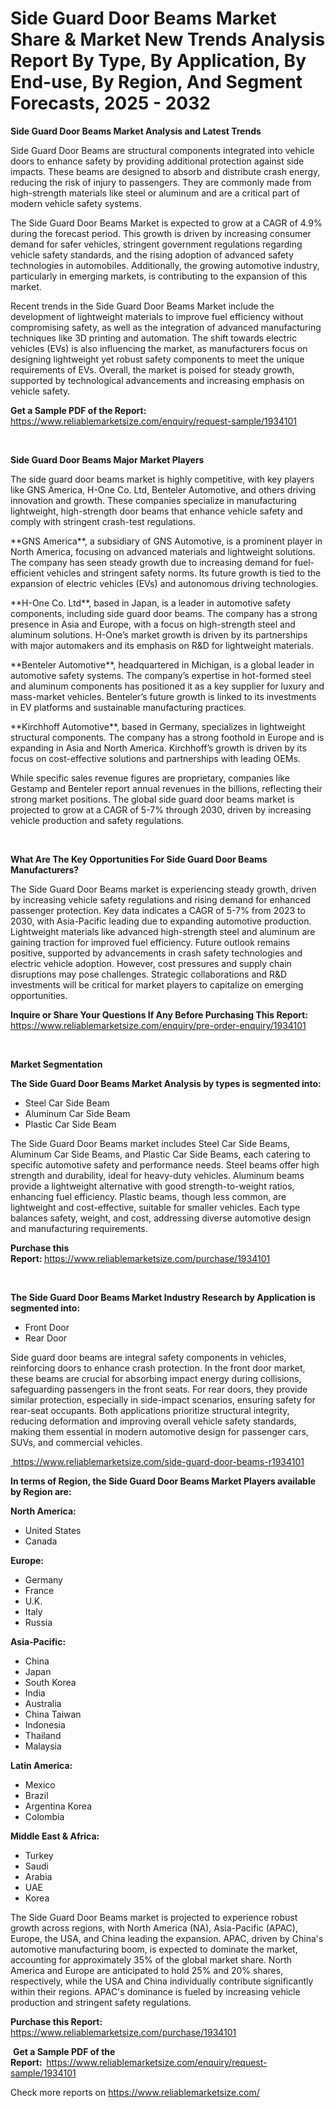 <p><h1>Side Guard Door Beams Market Share & Market New Trends Analysis Report By Type, By Application, By End-use, By Region, And Segment Forecasts, 2025 - 2032</h1></p><p><strong>Side Guard Door Beams Market Analysis and Latest Trends</strong></p>
<p><p>Side Guard Door Beams are structural components integrated into vehicle doors to enhance safety by providing additional protection against side impacts. These beams are designed to absorb and distribute crash energy, reducing the risk of injury to passengers. They are commonly made from high-strength materials like steel or aluminum and are a critical part of modern vehicle safety systems.</p><p>The Side Guard Door Beams Market is expected to grow at a CAGR of 4.9% during the forecast period. This growth is driven by increasing consumer demand for safer vehicles, stringent government regulations regarding vehicle safety standards, and the rising adoption of advanced safety technologies in automobiles. Additionally, the growing automotive industry, particularly in emerging markets, is contributing to the expansion of this market.</p><p>Recent trends in the Side Guard Door Beams Market include the development of lightweight materials to improve fuel efficiency without compromising safety, as well as the integration of advanced manufacturing techniques like 3D printing and automation. The shift towards electric vehicles (EVs) is also influencing the market, as manufacturers focus on designing lightweight yet robust safety components to meet the unique requirements of EVs. Overall, the market is poised for steady growth, supported by technological advancements and increasing emphasis on vehicle safety.</p></p>
<p><strong>Get a Sample PDF of the Report:&nbsp;</strong> <a href="https://www.reliablemarketsize.com/enquiry/request-sample/1934101?utm_campaign=1167&utm_medium=2&utm_source=Github&utm_content=ia&utm_term=22012025&utm_id=side-guard-door-beams">https://www.reliablemarketsize.com/enquiry/request-sample/1934101</a></p>
<p>&nbsp;</p>
<p><strong>Side Guard Door Beams Major Market Players</strong></p>
<p><p>The side guard door beams market is highly competitive, with key players like GNS America, H-One Co. Ltd, Benteler Automotive, and others driving innovation and growth. These companies specialize in manufacturing lightweight, high-strength door beams that enhance vehicle safety and comply with stringent crash-test regulations.</p><p>**GNS America**, a subsidiary of GNS Automotive, is a prominent player in North America, focusing on advanced materials and lightweight solutions. The company has seen steady growth due to increasing demand for fuel-efficient vehicles and stringent safety norms. Its future growth is tied to the expansion of electric vehicles (EVs) and autonomous driving technologies.</p><p>**H-One Co. Ltd**, based in Japan, is a leader in automotive safety components, including side guard door beams. The company has a strong presence in Asia and Europe, with a focus on high-strength steel and aluminum solutions. H-One’s market growth is driven by its partnerships with major automakers and its emphasis on R&D for lightweight materials.</p><p>**Benteler Automotive**, headquartered in Michigan, is a global leader in automotive safety systems. The company’s expertise in hot-formed steel and aluminum components has positioned it as a key supplier for luxury and mass-market vehicles. Benteler’s future growth is linked to its investments in EV platforms and sustainable manufacturing practices.</p><p>**Kirchhoff Automotive**, based in Germany, specializes in lightweight structural components. The company has a strong foothold in Europe and is expanding in Asia and North America. Kirchhoff’s growth is driven by its focus on cost-effective solutions and partnerships with leading OEMs.</p><p>While specific sales revenue figures are proprietary, companies like Gestamp and Benteler report annual revenues in the billions, reflecting their strong market positions. The global side guard door beams market is projected to grow at a CAGR of 5-7% through 2030, driven by increasing vehicle production and safety regulations.</p></p>
<p>&nbsp;</p>
<p><strong>What Are The Key Opportunities For Side Guard Door Beams Manufacturers?</strong></p>
<p><p>The Side Guard Door Beams market is experiencing steady growth, driven by increasing vehicle safety regulations and rising demand for enhanced passenger protection. Key data indicates a CAGR of 5-7% from 2023 to 2030, with Asia-Pacific leading due to expanding automotive production. Lightweight materials like advanced high-strength steel and aluminum are gaining traction for improved fuel efficiency. Future outlook remains positive, supported by advancements in crash safety technologies and electric vehicle adoption. However, cost pressures and supply chain disruptions may pose challenges. Strategic collaborations and R&D investments will be critical for market players to capitalize on emerging opportunities.</p></p>
<p><strong>Inquire or Share Your Questions If Any Before Purchasing This Report:</strong> <a href="https://www.reliablemarketsize.com/enquiry/pre-order-enquiry/1934101?utm_campaign=1167&utm_medium=2&utm_source=Github&utm_content=ia&utm_term=22012025&utm_id=side-guard-door-beams">https://www.reliablemarketsize.com/enquiry/pre-order-enquiry/1934101</a></p>
<p>&nbsp;</p>
<p><strong>Market Segmentation</strong></p>
<p><strong>The Side Guard Door Beams Market Analysis by types is segmented into:</strong></p>
<p><ul><li>Steel Car Side Beam</li><li>Aluminum Car Side Beam</li><li>Plastic Car Side Beam</li></ul></p>
<p><p>The Side Guard Door Beams market includes Steel Car Side Beams, Aluminum Car Side Beams, and Plastic Car Side Beams, each catering to specific automotive safety and performance needs. Steel beams offer high strength and durability, ideal for heavy-duty vehicles. Aluminum beams provide a lightweight alternative with good strength-to-weight ratios, enhancing fuel efficiency. Plastic beams, though less common, are lightweight and cost-effective, suitable for smaller vehicles. Each type balances safety, weight, and cost, addressing diverse automotive design and manufacturing requirements.</p></p>
<p><strong>Purchase this Report:&nbsp;</strong><a href="https://www.reliablemarketsize.com/purchase/1934101?utm_campaign=1167&utm_medium=2&utm_source=Github&utm_content=ia&utm_term=22012025&utm_id=side-guard-door-beams">https://www.reliablemarketsize.com/purchase/1934101</a></p>
<p>&nbsp;</p>
<p><strong>The Side Guard Door Beams Market Industry Research by Application is segmented into:</strong></p>
<p><ul><li>Front Door</li><li>Rear Door</li></ul></p>
<p><p>Side guard door beams are integral safety components in vehicles, reinforcing doors to enhance crash protection. In the front door market, these beams are crucial for absorbing impact energy during collisions, safeguarding passengers in the front seats. For rear doors, they provide similar protection, especially in side-impact scenarios, ensuring safety for rear-seat occupants. Both applications prioritize structural integrity, reducing deformation and improving overall vehicle safety standards, making them essential in modern automotive design for passenger cars, SUVs, and commercial vehicles.</p></p>
<p><a href="https://www.reliablemarketsize.com/side-guard-door-beams-r1934101?utm_campaign=1167&utm_medium=2&utm_source=Github&utm_content=ia&utm_term=22012025&utm_id=side-guard-door-beams">&nbsp;https://www.reliablemarketsize.com/side-guard-door-beams-r1934101</a></p>
<p><strong>In terms of Region, the Side Guard Door Beams Market Players available by Region are:</strong></p>
<p>
    <p> <strong> North America: </strong>
        <ul>
            <li>United States</li>
            <li>Canada</li>
        </ul>
        </p> 
    <p> <strong> Europe: </strong>
        <ul>
            <li>Germany</li>
            <li>France</li>
            <li>U.K.</li>
            <li>Italy</li>
            <li>Russia</li>
        </ul>
        </p> 
    <p> <strong> Asia-Pacific: </strong>
        <ul>
            <li>China</li>
            <li>Japan</li>
            <li>South Korea</li>
            <li>India</li>
            <li>Australia</li>
            <li>China Taiwan</li>
            <li>Indonesia</li>
            <li>Thailand</li>
            <li>Malaysia</li>
        </ul>
        </p> 
    <p> <strong> Latin America: </strong>
        <ul>
            <li>Mexico</li>
            <li>Brazil</li>
            <li>Argentina Korea</li>
            <li>Colombia</li>
        </ul>
        </p> 
    <p> <strong> Middle East & Africa: </strong>
        <ul>
            <li>Turkey</li>
            <li>Saudi</li>
            <li>Arabia</li>
            <li>UAE</li>
            <li>Korea</li>
        </ul>
    </p>
    </p>
<p><p>The Side Guard Door Beams market is projected to experience robust growth across regions, with North America (NA), Asia-Pacific (APAC), Europe, the USA, and China leading the expansion. APAC, driven by China's automotive manufacturing boom, is expected to dominate the market, accounting for approximately 35% of the global market share. North America and Europe are anticipated to hold 25% and 20% shares, respectively, while the USA and China individually contribute significantly within their regions. APAC's dominance is fueled by increasing vehicle production and stringent safety regulations.</p></p>
<p><strong>Purchase this Report: </strong><a href="https://www.reliablemarketsize.com/purchase/1934101?utm_campaign=1167&utm_medium=2&utm_source=Github&utm_content=ia&utm_term=22012025&utm_id=side-guard-door-beams">https://www.reliablemarketsize.com/purchase/1934101</a></p>
<p>&nbsp;<strong>Get a Sample PDF of the Report:&nbsp;&nbsp;</strong><a href="https://www.reliablemarketsize.com/enquiry/request-sample/1934101?utm_campaign=1167&utm_medium=2&utm_source=Github&utm_content=ia&utm_term=22012025&utm_id=side-guard-door-beams">https://www.reliablemarketsize.com/enquiry/request-sample/1934101</a></p>
<p><strong></strong></p>
<p>Check more reports on <a href="https://www.reliablemarketsize.com/?utm_campaign=1167&utm_medium=2&utm_source=Github&utm_content=ia&utm_term=22012025&utm_id=side-guard-door-beams">https://www.reliablemarketsize.com/</a></p>